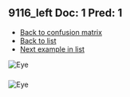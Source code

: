 ## 9116_left Doc: 1 Pred: 1
- [Back to confusion matrix](https://github.com/juliandewit/kaggle_retinopathy/blob/master/matrix.md)
- [Back to list](https://github.com/juliandewit/kaggle_retinopathy/blob/master/lists/11/list.md)
- [Next example in list](https://github.com/juliandewit/kaggle_retinopathy/blob/master/lists/11/91/9120_left.md)

![Eye](https://retinopaty.blob.core.windows.net/size1024/9116_left_1.jpeg)

### 

![Eye]()
